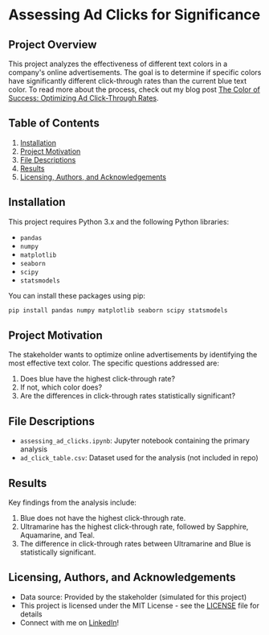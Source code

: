 # Assessing Ad Clicks for Significance

## Project Overview

This project analyzes the effectiveness of different text colors in a company's online advertisements. The goal is to determine if specific colors have significantly different click-through rates than the current blue text color. To read more about the process, check out my blog post [The Color of Success: Optimizing Ad Click-Through Rates](https://tacotuesday.github.io/projects/the-color-of-success).

## Table of Contents

1. [Installation](#installation)
2. [Project Motivation](#project-motivation)
3. [File Descriptions](#file-descriptions)
4. [Results](#results)
5. [Licensing, Authors, and Acknowledgements](#licensing-authors-and-acknowledgements)

## Installation

This project requires Python 3.x and the following Python libraries:
- `pandas`
- `numpy`
- `matplotlib`
- `seaborn`
- `scipy`
- `statsmodels`

You can install these packages using pip:
```sh
pip install pandas numpy matplotlib seaborn scipy statsmodels
```

## Project Motivation

The stakeholder wants to optimize online advertisements by identifying the most effective text color. The specific questions addressed are:
1. Does blue have the highest click-through rate?
2. If not, which color does?
3. Are the differences in click-through rates statistically significant?

## File Descriptions

- `assessing_ad_clicks.ipynb`: Jupyter notebook containing the primary analysis
- `ad_click_table.csv`: Dataset used for the analysis (not included in repo)

## Results

Key findings from the analysis include:

1. Blue does not have the highest click-through rate.
2. Ultramarine has the highest click-through rate, followed by Sapphire, Aquamarine, and Teal.
3. The difference in click-through rates between Ultramarine and Blue is statistically significant.


## Licensing, Authors, and Acknowledgements

* Data source: Provided by the stakeholder (simulated for this project)
* This project is licensed under the MIT License - see the [LICENSE](LICENSE) file for details
* Connect with me on [LinkedIn](https://www.linkedin.com/in/graftoncook)!
